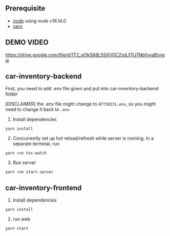 ## Prerequisite

- [node](https://nodejs.org/en/download/) using node v16.14.0
- [yarn](https://yarnpkg.com/lang/en/docs/install/) 

## DEMO VIDEO
https://drive.google.com/file/d/1T2_gOkS68L55XVOCZrqLf7lJ7NbfyyaB/view

## car-inventory-backend

First, you need to add .env file given and put into car-inventory-backend folder

[DISCLAIMER] the .env file might change to `ATT30131.env`, so you might need to change it back to `.env`

1. Install dependencies  

`yarn install`

2. Concurrently set up hot reload/refresh while server is running. In a separate terminal, run

`yarn run tsc-watch`

3. Run server

`yarn run start-server`

## car-inventory-frontend

1. Install dependencies  

`yarn install`

2. run web

`yarn start`
